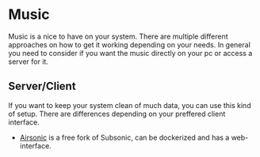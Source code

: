 # Music

Music is a nice to have on your system.
There are multiple different approaches on how to get it working depending on your needs.
In general you need to consider if you want the music directly on your pc or access a server for it.

## Server/Client

If you want to keep your system clean of much data, you can use this kind of setup.
There are differences depending on your preffered client interface.

- [Airsonic](airsonic.md) is a free fork of Subsonic, can be dockerized and has a web-interface.
